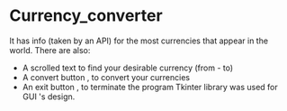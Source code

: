 # Currency_converter
It has info (taken by an API) for the most currencies that appear in the world. There are also:
- A scrolled text to find your desirable currency (from - to)
- A convert button , to convert your currencies 
- An exit button , to terminate the program
Tkinter library was used for GUI 's design.
